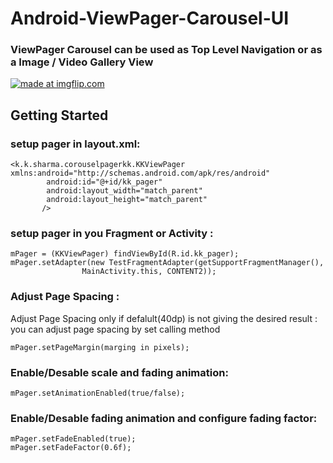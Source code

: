 # Android-ViewPager-Carousel-UI

### ViewPager Carousel can be used as Top Level Navigation or as a Image / Video Gallery View


<a href="https://imgflip.com/gif/2557e5"><img src="https://i.imgflip.com/2557e5.gif" title="made at imgflip.com"/></a>
<!--- this is for screenshot ![Screenshot](Screenshot_20180223-161250.png) --->
## Getting Started

### setup pager in layout.xml:
```
<k.k.sharma.corouselpagerkk.KKViewPager xmlns:android="http://schemas.android.com/apk/res/android"
        android:id="@+id/kk_pager"
        android:layout_width="match_parent"
        android:layout_height="match_parent" 
       />
```
### setup pager in you Fragment or Activity :
```
mPager = (KKViewPager) findViewById(R.id.kk_pager);
mPager.setAdapter(new TestFragmentAdapter(getSupportFragmentManager(),
                MainActivity.this, CONTENT2));
```

### Adjust Page Spacing :
 
Adjust Page Spacing only if defalult(40dp) is not giving the desired result  :
you can adjust page spacing by set calling method
```
mPager.setPageMargin(marging in pixels);
```
### Enable/Desable scale and fading animation:
```
mPager.setAnimationEnabled(true/false);
```
### Enable/Desable fading animation and configure fading factor:
```
mPager.setFadeEnabled(true);
mPager.setFadeFactor(0.6f);
```

